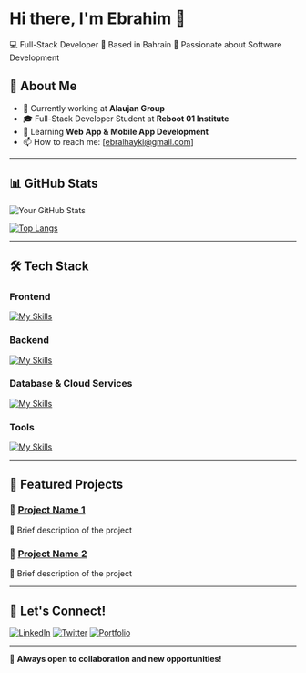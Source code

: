 # Hi there, I'm Ebrahim 👋

💻 Full-Stack Developer
📍 Based in Bahrain
🚀 Passionate about Software Development



## 🚀 About Me
- 🔭 Currently working at **Alaujan Group**
- 🎓 Full-Stack Developer Student at **Reboot 01 Institute**
- 🌱 Learning **Web App & Mobile App Development**
- 📫 How to reach me: [ebralhayki@gmail.com]

---

## 📊 GitHub Stats
![Your GitHub Stats](https://github-readme-stats.vercel.app/api?username=ealhayki&show_icons=true&theme=dark)

[![Top Langs](https://github-readme-stats.vercel.app/api/top-langs/?username=ealhayki&layout=compact&theme=dark)](https://github.com/ealhayki)

---

## 🛠 Tech Stack
### Frontend
[![My Skills](https://skillicons.dev/icons?i=html,css,js,react)](https://skillicons.dev)

### Backend
[![My Skills](https://skillicons.dev/icons?i=golang,python,nodejs,expressjs)](https://skillicons.dev)

### Database & Cloud Services
[![My Skills](https://skillicons.dev/icons?i=sqlite,mongodb,firebase,aws)](https://skillicons.dev)

### Tools
[![My Skills](https://skillicons.dev/icons?i=git,docker,postman,vscode)](https://skillicons.dev)

---

## 📌 Featured Projects
### 🔹 [Project Name 1](https://github.com/yourusername/project1)
🔹 Brief description of the project

### 🔹 [Project Name 2](https://github.com/yourusername/project2)
🔹 Brief description of the project

---

## 🤝 Let's Connect!
[![LinkedIn](https://img.shields.io/badge/LinkedIn-blue?style=for-the-badge&logo=linkedin)](https://linkedin.com/in/yourprofile)
[![Twitter](https://img.shields.io/badge/Twitter-blue?style=for-the-badge&logo=twitter)](https://twitter.com/yourhandle)
[![Portfolio](https://img.shields.io/badge/Portfolio-%23000000.svg?style=for-the-badge&logo=firefox)](https://yourportfolio.com)

---

🔹 **Always open to collaboration and new opportunities!**

